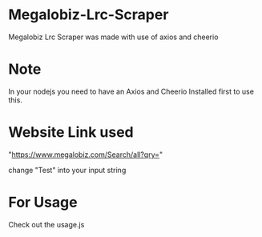 # Megalobiz-Lrc-Scraper
Megalobiz Lrc Scraper was made with use of axios and cheerio

# Note
In your nodejs you need to have an Axios and Cheerio Installed first to use this.

# Website Link used
"https://www.megalobiz.com/Search/all?qry="

change "Test" into your input string

# For Usage
Check out the usage.js
